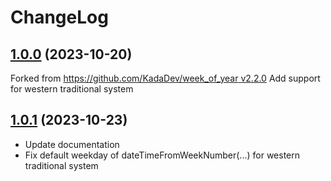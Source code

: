 # ChangeLog

## [1.0.0](https://github.com/sousyokunotomonokai/week_number/tree/v1.0.0) (2023-10-20)

Forked from [https://github.com/KadaDev/week_of_year v2.2.0](https://github.com/KadaDev/week_of_year/tree/v2.2.0)
Add support for western traditional system

## [1.0.1](https://github.com/sousyokunotomonokai/week_number/tree/v1.0.1) (2023-10-23)

* Update documentation
* Fix default weekday of dateTimeFromWeekNumber(...) for western traditional system
